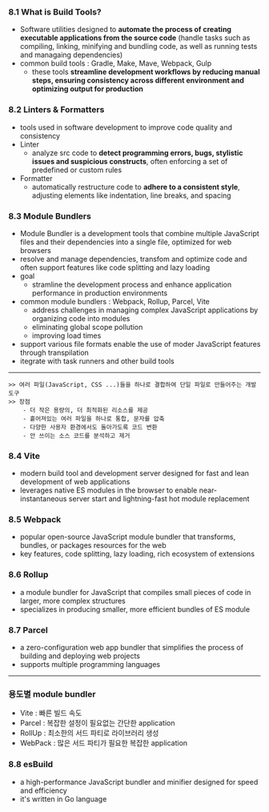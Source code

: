 ### 8.1 What is Build Tools?
* Software utilities designed to **automate the process of creating executable applications from the source code** (handle tasks such as compiling, linking, minifying and bundling code, as well as running tests and managaing dependencies)
* common build tools : Gradle, Make, Mave, Webpack, Gulp
	* these tools **streamline development workflows by reducing manual steps, ensuring consistency across different environment and optimizing output for production**
### 8.2 Linters & Formatters
* tools used in software development to improve code quality and consistency
* Linter
	* analyze src code to **detect programming errors, bugs, stylistic issues and suspicious constructs**, often enforcing a set of predefined or custom rules
* Formatter
	* automatically restructure code to **adhere to a consistent style**, adjusting elements like indentation, line breaks, and spacing
### 8.3 Module Bundlers
* Module Bundler is a development tools that combine multiple JavaScript files and their dependencies into a single file, optimized for web browsers
* resolve and manage dependencies, transfom and optimize code and often support features like code splitting and lazy loading
* goal
	* stramline the development process and enhance application performance in production environments
* common module bundlers : Webpack, Rollup, Parcel, Vite
	* address challenges in managing complex JavaScript applications by organizing code into modules
	* eliminating global scope pollution
	* improving load times
* support various file formats enable the use of moder JavaScript features through transpilation
* itegrate with task runners and other build tools
----------------------------------------------
	>> 여러 파일(JavaScript, CSS ...)들을 하나로 결합하여 단일 파일로 만들어주는 개발 도구
	>> 장점
		- 더 작은 용량의, 더 최적화된 리소스를 제공
		- 흩어져있는 여러 파일을 하나로 통합, 문자를 압축
		- 다양한 사용자 환경에서도 돌아가도록 코드 변환
		- 안 쓰이는 소스 코드를 분석하고 제거
### 8.4 Vite
* modern build tool and development server designed for fast and lean development of web applications
* leverages native ES modules in the browser to enable near-instantaneous server start and lightning-fast hot module replacement
### 8.5 Webpack
* popular open-source JavaScript module bundler that transforms, bundles, or packages resources for the web
* key features, code splitting, lazy loading, rich ecosystem of extensions
### 8.6 Rollup
* a module bundler for JavaScript that compiles small pieces of code in larger, more complex structures
* specializes in producing smaller, more efficient bundles of ES module
### 8.7 Parcel
* a zero-configuration web app bundler that simplifies the process of building and deploying web projects
* supports  multiple programming languages

------------------------------------------
### 용도별 module bundler
- Vite : 빠른 빌드 속도
- Parcel : 복잡한 설정이 필요없는 간단한 application
- RollUp : 최소한의 서드 파티로 라이브러리 생성
- WebPack : 많은 서드 파티가 필요한 복잡한 application

### 8.8 esBuild
* a high-performance JavaScript bundler and minifier designed for speed and efficiency
* it's written in Go language
